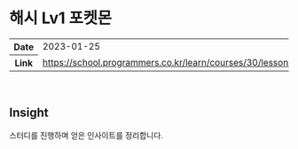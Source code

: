 # 해시 Lv1 포켓몬

<table>
  <tr>
    <th>Date</th>
    <td>2023-01-25</td>
  </tr>
  <tr>
    <th>Link</th>
    <td><a href='https://school.programmers.co.kr/learn/courses/30/lessons/1845'>https://school.programmers.co.kr/learn/courses/30/lessons/1845</a>
    </td>
  </tr>
</table>

<br/>

## Insight

스터디를 진행하며 얻은 인사이트를 정리합니다.
